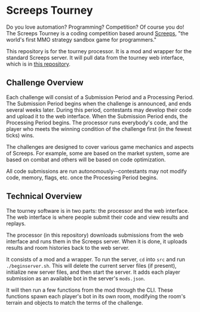 # Screeps Tourney

Do you love automation? Programming? Competition? Of course you do! The Screeps Tourney is a coding competition based around [Screeps](https://screeps.com), "the world's first MMO strategy sandbox game for programmers."

This repository is for the tourney processor. It is a mod and wrapper for the standard Screeps server. It will pull data from the tourney web interface, which is in [this repository](https://github.com/FlyingPiMonster/ScreepsTourneySite).

## Challenge Overview

Each challenge will consist of a Submission Period and a Processing Period. The Submission Period begins when the challenge is announced, and ends several weeks later. During this period, contestants may develop their code and upload it to the web interface. When the Submission Period ends, the Processing Period begins. The processor runs everybody's code, and the player who meets the winning condition of the challenge first (in the fewest ticks) wins.

The challenges are designed to cover various game mechanics and aspects of Screeps. For example, some are based on the market system, some are based on combat and others will be based on code optimization.

All code submissions are run autonomously--contestants may not modify code, memory, flags, etc. once the Processing Period begins.

## Technical Overview

The tourney software is in two parts: the processor and the web interface. The web interface is where people submit their code and view results and replays.

The processor (in this repository) downloads submissions from the web interface and runs them in the Screeps server. When it is done, it uploads results and room histories back to the web server.

It consists of a mod and a wrapper. To run the server, `cd` into `src` and run `./beginserver.sh`. This will delete the current server files (if present), initialize new server files, and then start the server. It adds each player submission as an available bot in the server's `mods.json`.

It will then run a few functions from the mod through the CLI. These functions spawn each player's bot in its own room, modifying the room's terrain and objects to match the terms of the challenge.
